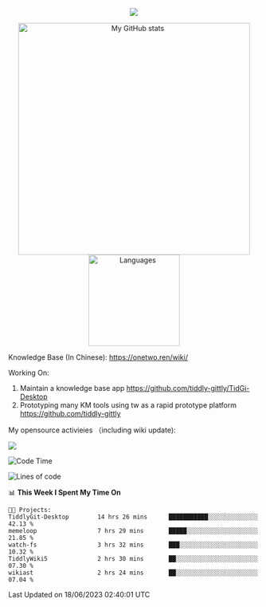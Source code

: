 <a href="https://github.com/linonetwo">
    <p align="center">
        <img src="https://github-profile-trophy.vercel.app/?username=linonetwo&column=7&theme=onedark"/>
    </p>
</a>
<a align="center" href="https://github.com/linonetwo">
  <p align="center">
    <img src="https://github-readme-stats.vercel.app/api?username=linonetwo&show_icons=true&count_private=true" alt="My GitHub stats" width="465"/>
    <img src="https://github-readme-stats.vercel.app/api/top-langs/?username=linonetwo&layout=compact&langs_count=10" alt="Languages" height="183">
  </p>
</a>

Knowledge Base (In Chinese): https://onetwo.ren/wiki/

Working On: 

1. Maintain a knowledge base app https://github.com/tiddly-gittly/TidGi-Desktop
1. Prototyping many KM tools using tw as a rapid prototype platform https://github.com/tiddly-gittly

My opensource activieies （including wiki update):

![](https://visitor-badge.glitch.me/badge?page_id=linonetwo.linonetwo)

<!--START_SECTION:waka-->
![Code Time](http://img.shields.io/badge/Code%20Time-1%2C874%20hrs%2024%20mins-blue)

![Lines of code](https://img.shields.io/badge/From%20Hello%20World%20I%27ve%20Written-50.1%20million%20lines%20of%20code-blue)

📊 **This Week I Spent My Time On** 

```text
🐱‍💻 Projects: 
TiddlyGit-Desktop        14 hrs 26 mins      ███████████░░░░░░░░░░░░░░   42.13 % 
memeloop                 7 hrs 29 mins       █████░░░░░░░░░░░░░░░░░░░░   21.85 % 
watch-fs                 3 hrs 32 mins       ███░░░░░░░░░░░░░░░░░░░░░░   10.32 % 
TiddlyWiki5              2 hrs 30 mins       ██░░░░░░░░░░░░░░░░░░░░░░░   07.30 % 
wikiast                  2 hrs 24 mins       ██░░░░░░░░░░░░░░░░░░░░░░░   07.04 % 
```


 Last Updated on 18/06/2023 02:40:01 UTC
<!--END_SECTION:waka-->
